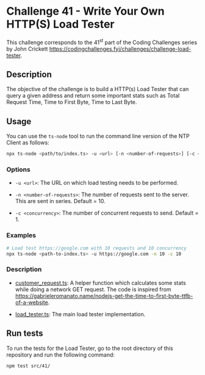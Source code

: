 # Challenge 41 - Write Your Own HTTP(S) Load Tester

This challenge corresponds to the 41<sup>st</sup> part of the Coding Challenges series by John Crickett https://codingchallenges.fyi/challenges/challenge-load-tester.

## Description

The objective of the challenge is to build a HTTP(s) Load Tester that can query a given address and return some important stats such as Total Request Time, Time to First Byte, Time to Last Byte.

## Usage

You can use the `ts-node` tool to run the command line version of the NTP Client as follows:

```bash
npx ts-node <path/to/index.ts> -u <url> [-n <number-of-requests>] [-c <concurrency>]
```

### Options

- `-u <url>`: The URL on which load testing needs to be performed.

- `-n <number-of-requests>`: The number of requests sent to the server. This are sent in series. Default = 10.

- `-c <concurrency>`: The number of concurrent requests to send. Default = 1.

### Examples

```bash
# Load test https://google.com with 10 requests and 10 concurrency
npx ts-node <path-to-index.ts> -u https://google.com -n 10 -c 10
```

### Description

- [customer_request.ts](custom_request.ts): A helper function which calculates some stats while doing a network GET request. The code is inspired from https://gabrieleromanato.name/nodejs-get-the-time-to-first-byte-ttfb-of-a-website.

- [load_tester.ts](load_tester.ts): The main load tester implementation.

## Run tests

To run the tests for the Load Tester, go to the root directory of this repository and run the following command:

```bash
npm test src/41/
```
